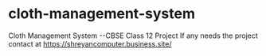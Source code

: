 # cloth-management-system
Cloth Management System --CBSE Class 12 Project 
If any needs the project contact at
https://shreyancomputer.business.site/